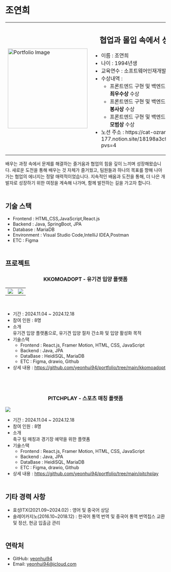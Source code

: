 # 조연희
<table>
  <tr>
    <td>
      <img src="https://i.imgur.com/YXsGXcx.jpeg" alt="Portfolio Image" width="250" />
    </td>
    <td>
      <h2 align="center">
  협업과 몰입 속에서 성장하는 과정이 즐겁다
</h2>
      <ul>
        <li>이름 : 조연희</li> 
        <li>나이 : 1994년생</li> 
        <li>교육연수 : 소프트웨어인재개발원 (2024.06.26~2024.12.17)</li> 
        <li>수상내역 :             
            <ul>
              <li>프론트엔드 구현 및 백엔드개발을 위한 풀스택 인재양성 과정 중 <strong>최우수상</strong> 수상</li>
              <li>프론트엔드 구현 및 백엔드개발을 위한 풀스택 인재양성 과정 중 <strong>봉사상</strong> 수상</li>
              <li>프론트엔드 구현 및 백엔드개발을 위한 풀스택 인재양성 과정 중 <strong>모범상</strong> 수상</li>
            </ul></li> 
        <li>노션 주소 : https://cat-ozraraptor-177.notion.site/18198a3cf220805d813ae90866e281a3?pvs=4 </li> 
      </ul>
    </td>
  </tr>
</table>

배우는 과정 속에서 문제를 해결하는 즐거움과 협업의 힘을 깊이 느끼며 성장해왔습니다.
새로운 도전을 통해 배우는 것 자체가 즐거웠고, 팀원들과 하나의 목표를 향해 나아가는 협업의 에너지는 정말 매력적이었습니다.
지속적인 배움과 도전을 통해, 더 나은 개발자로 성장하기 위한 여정을 계속해 나가며, 함께 발전하는 길을 가고자 합니다.
 </br> </br>

## 기술 스택
- Frontend : HTML,CSS,JavaScript,React.js
- Backend : Java, SpringBoot, JPA
- Database : MariaDB
- Environment : Visual Studio Code,IntelliJ IDEA,Postman
- ETC : Figma
 </br> </br>

## 프로젝트
<h3 align="center">KKOMOADOPT - 유기견 입양 플랫폼</h3>
<table>
  <tr>
    <td><img src="https://i.imgur.com/YETC5d2.jpeg"/></td>
    <td><img src="https://i.imgur.com/n7ZNgpj.png"/></td>
  </tr>
  </table>
  </br>
  
- 기간 : 2024.11.04 ~ 2024.12.18
- 참여 인원 : 8명
- 소개</br>
  유기견 입양 플랫폼으로, 유기견 입양 절차 간소화 및 입양 활성화 목적
- 기술스택</br>
  * Frontend : React.js, Framer Motion, HTML, CSS, JavaScript
  * Backend : Java, JPA
  * DataBase : HeidiSQL, MariaDB
  * ETC : Figma, drawio, Github
- 상세 내용 : https://github.com/yeonhui94/portfolio/tree/main/kkomoadopt
</br></br></br></br>

<h3 align="center">PITCHPLAY - 스포츠 매칭 플랫폼</h3>
  <img src="https://i.imgur.com/RkyhNDY.jpeg"/>
</br>

- 기간 : 2024.11.04 ~ 2024.12.18
- 참여 인원 : 8명
- 소개</br>
  축구 팀 매칭과 경기장 예약을 위한 플랫폼
- 기술스택</br>
  * Frontend : React.js, Framer Motion, HTML, CSS, JavaScript
  * Backend : Java, JPA
  * DataBase : HeidiSQL, MariaDB
  * ETC : Figma, drawio, Github
- 상세 내용 : https://github.com/yeonhui94/portfolio/tree/main/pitchplay
</br></br>

## 기타 경력 사항
  - 효성ITX(2021.09~2024.02) : 영어 및 중국어 상담
  - 솔레어카지노(2016.10~2018.12) : 한국어 통역 번역 및 중국어 통역 번역칩스 교환 및 정산, 현금 입출금 관리
</br></br>
## 연락처
- GitHub: [yeonhui94](https://github.com/yeonhui94)
- Email: yeonhui94@icloud.com

